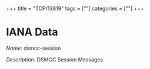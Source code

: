 +++
title = "TCP/13819"
tags = [""]
categories = [""]
+++

# IANA Data

_Name:_ dsmcc-session

_Description:_ DSMCC Session Messages

